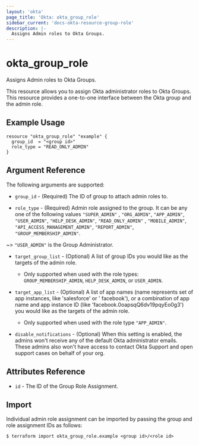 ```yaml
---
layout: 'okta' 
page_title: 'Okta: okta_group_role' 
sidebar_current: 'docs-okta-resource-group-role' 
description: |-
  Assigns Admin roles to Okta Groups.
---
```


# okta_group_role

Assigns Admin roles to Okta Groups.

This resource allows you to assign Okta administrator roles to Okta Groups. This resource provides a one-to-one
interface between the Okta group and the admin role.

## Example Usage

```hcl
resource "okta_group_role" "example" {
  group_id  = "<group id>"
  role_type = "READ_ONLY_ADMIN"
}
```

## Argument Reference

The following arguments are supported:

- `group_id` - (Required) The ID of group to attach admin roles to.

- `role_type` - (Required) Admin role assigned to the group. It can be any one of the following values `"SUPER_ADMIN"`
  , `"ORG_ADMIN"`, `"APP_ADMIN"`, `"USER_ADMIN"`, `"HELP_DESK_ADMIN"`, `"READ_ONLY_ADMIN"`
  , `"MOBILE_ADMIN"`, `"API_ACCESS_MANAGEMENT_ADMIN"`, `"REPORT_ADMIN"`, `"GROUP_MEMBERSHIP_ADMIN"`.

~> `"USER_ADMIN"` is the Group Administrator.

- `target_group_list` - (Optional) A list of group IDs you would like as the targets of the admin role.
    - Only supported when used with the role types: `GROUP_MEMBERSHIP_ADMIN`, `HELP_DESK_ADMIN`, or `USER_ADMIN`.

- `target_app_list` - (Optional) A list of app names (name represents set of app instances, like 'salesforce' or '
  facebook'), or a combination of app name and app instance ID (like 'facebook.0oapsqQ6dv19pqyEo0g3') you would like as
  the targets of the admin role.
    - Only supported when used with the role type `"APP_ADMIN"`.

- `disable_notifications` - (Optional) When this setting is enabled, the admins won't receive any of the default Okta
  administrator emails. These admins also won't have access to contact Okta Support and open support cases on behalf of your org.

## Attributes Reference

- `id` - The ID of the Group Role Assignment.

## Import

Individual admin role assignment can be imported by passing the group and role assignment IDs as follows:

```
$ terraform import okta_group_role.example <group id>/<role id>
```
